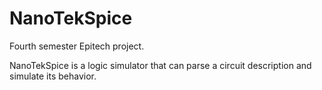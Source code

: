 # NanoTekSpice

Fourth semester Epitech project.

NanoTekSpice is a logic simulator that can parse a circuit description and simulate its behavior.
